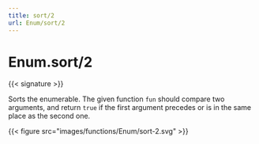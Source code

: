 ```yaml
---
title: sort/2
url: Enum/sort/2
---
```


# Enum.sort/2

{{< signature >}}

Sorts the enumerable. The given function `fun` should compare two arguments, and return `true` if the first argument precedes or is in the same place as the second one.

{{< figure src="images/functions/Enum/sort-2.svg" >}}
